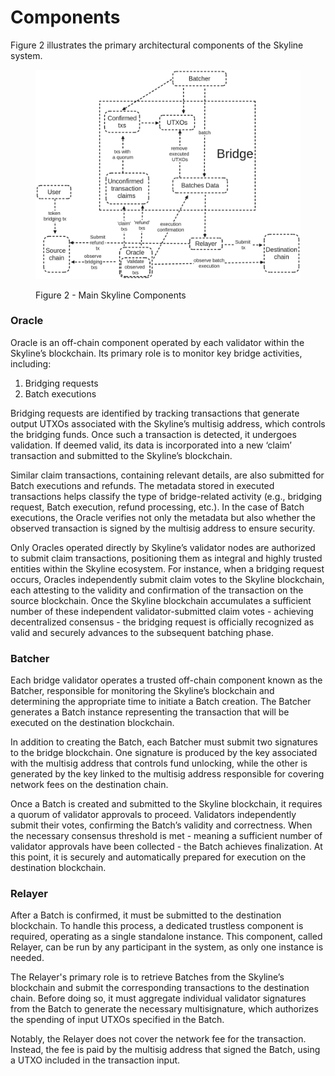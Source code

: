 # Components

Figure 2 illustrates the primary architectural components of the Skyline system.

<figure><img src="../../.gitbook/assets/skyline-components.png" alt=""><figcaption><p>Figure 2 - Main Skyline Components</p></figcaption></figure>

### Oracle

Oracle is an off-chain component operated by each validator within the Skyline’s blockchain. Its primary role is to monitor key bridge activities, including:

1. Bridging requests
2. Batch executions

Bridging requests are identified by tracking transactions that generate output UTXOs associated with the Skyline’s multisig address, which controls the bridging funds. Once such a transaction is detected, it undergoes validation. If deemed valid, its data is incorporated into a new ‘claim’ transaction and submitted to the Skyline’s blockchain.

Similar claim transactions, containing relevant details, are also submitted for Batch executions and refunds. The metadata stored in executed transactions helps classify the type of bridge-related activity (e.g., bridging request, Batch execution, refund processing, etc.). In the case of Batch executions, the Oracle verifies not only the metadata but also whether the observed transaction is signed by the multisig address to ensure security.

Only Oracles operated directly by Skyline’s validator nodes are authorized to submit claim transactions, positioning them as integral and highly trusted entities within the Skyline ecosystem. For instance, when a bridging request occurs, Oracles independently submit claim votes to the Skyline blockchain, each attesting to the validity and confirmation of the transaction on the source blockchain. Once the Skyline blockchain accumulates a sufficient number of these independent validator-submitted claim votes - achieving decentralized consensus - the bridging request is officially recognized as valid and securely advances to the subsequent batching phase.

### Batcher

Each bridge validator operates a trusted off-chain component known as the Batcher, responsible for monitoring the Skyline’s blockchain and determining the appropriate time to initiate a Batch creation. The Batcher generates a Batch instance representing the transaction that will be executed on the destination blockchain.

In addition to creating the Batch, each Batcher must submit two signatures to the bridge blockchain. One signature is produced by the key associated with the multisig address that controls fund unlocking, while the other is generated by the key linked to the multisig address responsible for covering network fees on the destination chain.


Once a Batch is created and submitted to the Skyline blockchain, it requires a quorum of validator approvals to proceed. Validators independently submit their votes, confirming the Batch’s validity and correctness. When the necessary consensus threshold is met - meaning a sufficient number of validator approvals have been collected - the Batch achieves finalization. At this point, it is securely and automatically prepared for execution on the destination blockchain.

### Relayer

After a Batch is confirmed, it must be submitted to the destination blockchain. To handle this process, a dedicated trustless component is required, operating as a single standalone instance. This component, called Relayer, can be run by any participant in the system, as only one instance is needed.

The Relayer's primary role is to retrieve Batches from the Skyline’s blockchain and submit the corresponding transactions to the destination chain. Before doing so, it must aggregate individual validator signatures from the Batch to generate the necessary multisignature, which authorizes the spending of input UTXOs specified in the Batch.


Notably, the Relayer does not cover the network fee for the transaction. Instead, the fee is paid by the multisig address that signed the Batch, using a UTXO included in the transaction input.
